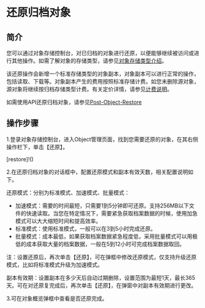 # 还原归档对象

## 简介

您可以通过对象存储控制台，对已归档的对象进行还原，以便能够继续被访问或进行其他操作。如需了解对象的存储类型，请参见[对象存储类型介绍](../Introduction/StorageClass-Overview.md)。

该还原操作会新增一个标准存储类型的对象副本，对象副本可以进行正常的操作，包括读取、下载等。对象副本产生的费用按照标准存储计费。如您未删除源对象，源对象将继续按归档存储类型计费。有关定价详情，请参见[计费说明](../Pricing/Billing-Rules.md)。

如需使用API还原归档对象，请参见[Post-Object-Restore](../API-Reference-S3-Compatible/Compatibility-API/Operations-On-Objects/Post-Object-Restore.md)

## 操作步骤

1.登录对象存储控制台，进入Object管理页面，找到您需要还原的对象，在其右侧操作栏下，单击【还原】。

[restore]!()

2.在还原归档对象的对话框中，配置还原模式和副本有效天数，相关配置说明如下。

还原模式：分别为标准模式、加速模式、批量模式：
- 加速模式：需要的时间最短，只需要1到5分钟即可还原。支持256MB以下文件的快速读取。当您在特定情况下，需要紧急获取档案数据的时候，使用加急模式可以大大缩短时间和提高效率。
- 标准模式：使用标准模式，一般可以在3到5小时完成还原。
- 批量模式：成本最低，如果获取档案数据紧急程度低，采用批量模式可以用极低的成本获取大量的档案数据，一般在5到12小时可完成档案数据取回。

注：设置还原后，再次单击【还原】，可在弹框中修改还原模式，仅支持升级还原模式，比如将标准模式升级为加速模式。

副本有效期：设置副本在多少天后自动过期删除，设置范围为最短1天，最长365天。可在对还原复完成后，再次单击【还原】，在弹窗中对副本有效期进行更改。

3.可在对象概览弹框中查看是否还原完成。

